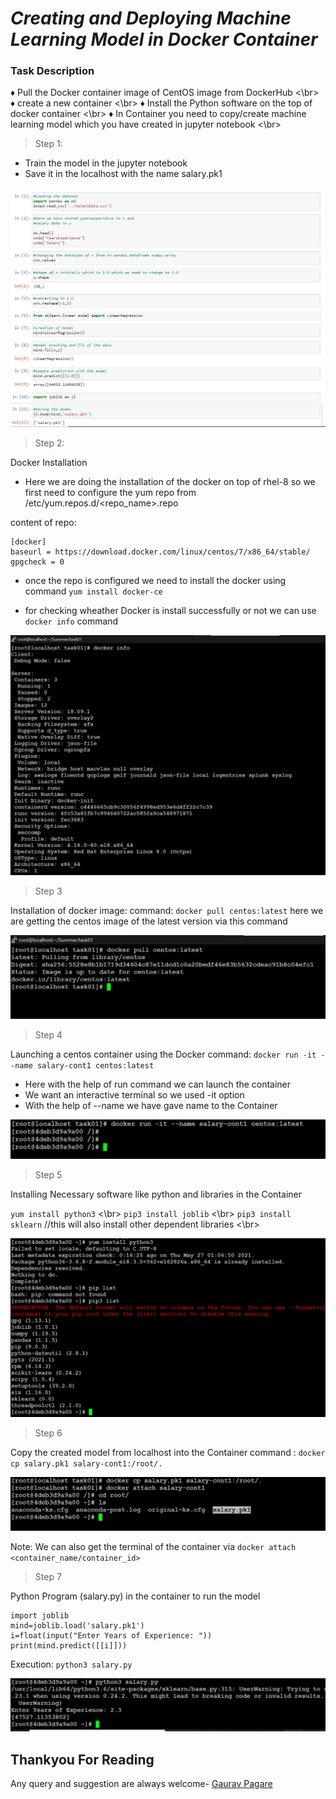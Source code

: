 # *Creating and Deploying Machine Learning Model in Docker Container*

 ### Task Description

♦ Pull the Docker container image of CentOS image from DockerHub <\br>
♦ create a new container <\br>
♦ Install the Python software on the top of docker container <\br>
♦ In Container you need to copy/create machine learning model which you  have created in jupyter notebook <\br>


> Step 1:

* Train the model in the jupyter notebook
* Save it in the localhost with the name salary.pk1

![model-training](ScreenShots/model-training.jpg)

> Step 2:

Docker Installation
* Here we are doing the installation of the docker on top of rhel-8 so we first need to configure the yum repo from /etc/yum.repos.d/<repo_name>.repo

content of repo:
```
[docker]
baseurl = https://download.docker.com/linux/centos/7/x86_64/stable/
gpgcheck = 0
```

* once the repo is configured we need to install the docker using command
`yum install docker-ce`

* for checking wheather Docker is install successfully or not we can use `docker info` command

![docker-info](ScreenShots/docker-info.jpg)

> Step 3

Installation of docker image:
 command: `docker pull centos:latest`
 here we are getting the centos image of the latest version via this command

 ![docker-pull](ScreenShots/docker-pull.jpg)

 > Step 4

 Launching a centos container using the Docker
 command:
 `docker run -it --name salary-cont1 centos:latest`
* Here with the help of run command we can launch the container
* We want an interactive terminal so we used -it option
* With the help of --name we have gave name to the Container

![docker-run](ScreenShots/docker-run.jpg)

> Step 5

Installing Necessary software like python and libraries in the Container

`yum install python3` <\br>
`pip3 install joblib` <\br>
`pip3 install sklearn` //this will also install other dependent libraries <\br>

![docker-sw](ScreenShots/docker-sw.jpg)

> Step 6

Copy the created model from localhost into the Container
command : `docker cp salary.pk1 salary-cont1:/root/.`


![docker-cp](ScreenShots/docker-cp.jpg)

Note: We can also get the terminal of the container via `docker attach <container_name/container_id>`

> Step 7

Python Program (salary.py) in the container to run the model
```
import joblib
mind=joblib.load('salary.pk1')
i=float(input("Enter Years of Experience: "))
print(mind.predict([[i]]))
```
Execution:
`python3 salary.py`

![Execution](ScreenShots/execution.jpg)

## Thankyou For Reading
Any query and suggestion are always welcome- [Gaurav Pagare](https://www.linkedin.com/in/gaurav-pagare-8b721a193/)

